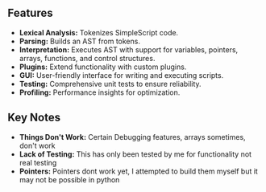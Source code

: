 ## Features

- **Lexical Analysis:** Tokenizes SimpleScript code.
- **Parsing:** Builds an AST from tokens.
- **Interpretation:** Executes AST with support for variables, pointers, arrays, functions, and control structures.
- **Plugins:** Extend functionality with custom plugins.
- **GUI:** User-friendly interface for writing and executing scripts.
- **Testing:** Comprehensive unit tests to ensure reliability.
- **Profiling:** Performance insights for optimization.

## Key Notes
- **Things Don't Work:** Certain Debugging features, arrays sometimes, don't work
- **Lack of Testing:** This has only been tested by me for functionality not real testing
- **Pointers:** Pointers dont work yet, I attempted to build them myself but it may not be possible in python